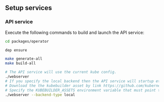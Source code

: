 ## Setup services

### API service

Execute the following commands to build and launch the API service:

```bash
cd packages/operator

dep ensure

make generate-all
make build-all

# The API service will use the current kube config.
./webserver
# If you specify the local backend then the API service will startup etcd and kube API locally.
# Download the the kubebuilder asset by link https://github.com/kubernetes-sigs/kubebuilder/releases/tag/v1.0.8
# Specify the KUBEBUILDER_ASSETS environment variable that must point to the unzip asset dir.
./webserver --backend-type local
```